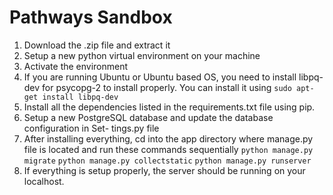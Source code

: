 # Pathways Sandbox
 
1. Download the .zip file and extract it
2. Setup a new python virtual environment on your machine
3. Activate the environment
4. If you are running Ubuntu or Ubuntu based OS, you need to install libpq-dev for
psycopg-2 to install properly. You can install it using
    `sudo apt-get install libpq-dev`
5. Install all the dependencies listed in the requirements.txt file using pip.
6. Setup a new PostgreSQL database and update the database configuration in Set- tings.py file
7. After installing everything, cd into the app directory where manage.py file is located and run these commands sequentially
   `python manage.py migrate`
   `python manage.py collectstatic`
   `python manage.py runserver`
8. If everything is setup properly, the server should be running on your localhost.
